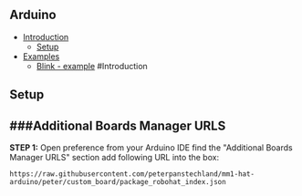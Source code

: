 ## Arduino

* [Introduction](#introduction)
    - [Setup](#setup)
* [Examples](#examples)
    - [Blink - example](#blink-example)
#Introduction

## Setup

###Additional Boards Manager URLS
---
**STEP 1:**
Open preference from your Arduino IDE find the "Additional Boards Manager URLS" section add following URL into the box:

```
https://raw.githubusercontent.com/peterpanstechland/mm1-hat-arduino/peter/custom_board/package_robohat_index.json
```
